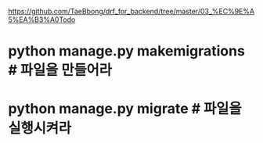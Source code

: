 https://github.com/TaeBbong/drf_for_backend/tree/master/03_%EC%9E%A5%EA%B3%A0Todo

# python manage.py makemigrations # 파일을 만들어라

# python manage.py migrate # 파일을 실행시켜라
